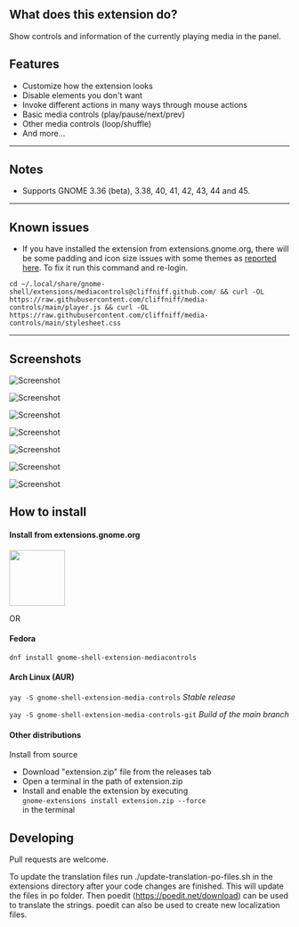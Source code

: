 ## What does this extension do?

Show controls and information of the currently playing media in the panel.

## Features

-   Customize how the extension looks
-   Disable elements you don't want
-   Invoke different actions in many ways through mouse actions
-   Basic media controls (play/pause/next/prev)
-   Other media controls (loop/shuffle)
-   And more...

---

## Notes

-   Supports GNOME 3.36 (beta), 3.38, 40, 41, 42, 43, 44 and 45.

---

## Known issues

-   If you have installed the extension from extensions.gnome.org, there will be some padding and icon size issues with some themes as [reported here](https://github.com/cliffniff/media-controls/issues/16). To fix it run this command and re-login.

`cd ~/.local/share/gnome-shell/extensions/mediacontrols@cliffniff.github.com/ && curl -OL https://raw.githubusercontent.com/cliffniff/media-controls/main/player.js && curl -OL https://raw.githubusercontent.com/cliffniff/media-controls/main/stylesheet.css`

---

## Screenshots

![Screenshot](/images/Screenshot_info_menu.png)

![Screenshot](/images/Screenshot_sources_menu.png)

![Screenshot](/images/Screenshot_settings_page1.png)

![Screenshot](/images/Screenshot_settings_page2.png)

![Screenshot](/images/Screenshot_settings_page3.png)

![Screenshot](/images/Screenshot_settings_page4.png)

![Screenshot](/images/Screenshot_settings_page5.png)

## How to install

#### Install from extensions.gnome.org

[<img src="./images/get-ego.png" height="100">](https://extensions.gnome.org/extension/4470/media-controls/)

OR

#### Fedora

`dnf install gnome-shell-extension-mediacontrols`

#### Arch Linux (AUR)

`yay -S gnome-shell-extension-media-controls` _Stable release_

`yay -S gnome-shell-extension-media-controls-git` _Build of the main branch_

#### Other distributions

Install from source

-   Download "extension.zip" file from the releases tab
-   Open a terminal in the path of extension.zip
-   Install and enable the extension by executing
    <br> `gnome-extensions install extension.zip --force` <br>
    in the terminal

## Developing

Pull requests are welcome.

To update the translation files run ./update-translation-po-files.sh in the extensions directory after your code changes are finished. This will update the files in po folder. Then poedit (https://poedit.net/download) can be used to translate the strings. poedit can also be used to create new localization files.
